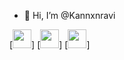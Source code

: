 - 👋 Hi, I’m @Kannxnravi

[<img height="30" src="https://img.shields.io/badge/twitter-%231DA1F2.svg?&style=for-the-badge&logo=twitter&logoColor=white" />]
[<img height="30" src = "https://img.shields.io/badge/Youtube-%23E4405F.svg?&style=for-the-badge&logo=Youtube&logoColor=white">]
[<img height="30" src="https://img.shields.io/badge/linkedin-blue.svg?&style=for-the-badge&logo=linkedin&logoColor=white" />]
